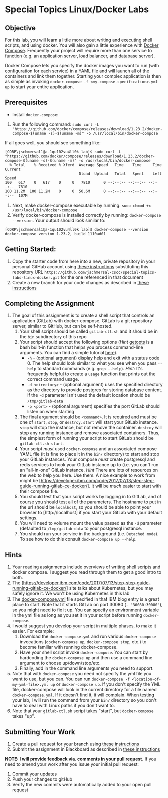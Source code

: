 # Special Topics Linux/Docker Labs

## Objective

For this lab, you will learn a little more about writing and executing shell scripts, and using docker.  You will also gain a little experience with [Docker Compose](https://docs.docker.com/compose/).  Frequently your project will require more than one service to function (e.g. an application server, load balancer, and database server).  

Docker Compose lets you specify the docker images you want to run (with configuration for each service) in a YAML file and will launch all of the containers and link them together.  Starting your complex application is then as simple as invoking `docker-compose -f <my-compose-specification>.yml up` to start your entire application.

## Prerequisites

* Install ``docker-compose``:
1. Run the following command: ``sudo curl -L "https://github.com/docker/compose/releases/download/1.23.2/docker-compose-$(uname -s)-$(uname -m)" -o /usr/local/bin/docker-compose``

If all goes well, you should see something like:
```
[CORP\jschmersal1@a-1qu102vu4ll0k lab]$ sudo curl -L "https://github.com/docker/compose/releases/download/1.23.2/docker-compose-$(uname -s)-$(uname -m)" -o /usr/local/bin/docker-compose
  % Total    % Received % Xferd  Average Speed   Time    Time     Time  Current
                                 Dload  Upload   Total   Spent    Left  Speed
100   617    0   617    0     0   7810      0 --:--:-- --:--:-- --:--:--  7810
100 11.2M  100 11.2M    0     0  50.6M      0 --:--:-- --:--:-- --:--:--  107M

```
1. Next, make docker-compose executable by running: ``sudo chmod +x /usr/local/bin/docker-compose``
1. Verify docker-compose is installed correctly by running: ``docker-compose --version``.  Your output should look similar to:
```
[CORP\jschmersal1@a-1qu102vu4ll0k lab]$ docker-compose --version
docker-compose version 1.23.2, build 1110ad01

```


## Getting Started:

1. Copy the starter code from here into a new, private repository in your personal GitHub account using [these instructions](https://github.com/jeff-anderson-cscc/submitting-assignments-lab#copy-the-starter-code-into-a-new-private-repository-in-your-personal-github-account) substituting this repository URL ``https://github.com/jschmersal-cscc/special-topics-labs-linux-docker.git`` for the one referenced in that document
2. Create a new branch for your code changes as described in [these instructions](https://github.com/jeff-anderson-cscc/submitting-assignments-lab#before-you-start-coding)



## Completing the Assignment

1. The goal of this assignment is to create a shell script that controls an application (GitLab) with docker-compose.  GitLab is a git repository server, similar to GitHub, but can be self-hosted.  
    1. Your shell script should be called ``gitlab-ctl.sh`` and it should be in the ``bin`` subdirectory of this repo
    1. Your script should accept the following options (*Hint* [getopts](http://pubs.opengroup.org/onlinepubs/9699919799.2018edition/utilities/getopts.html) is a bash built-in function that helps you process command-line arguments.  You can find a simple tutorial [here](http://pubs.opengroup.org/onlinepubs/9699919799.2018edition/utilities/getopts.html)).
        * ``-h`` - (optional argument) display help and exit with a status code 0.  The help should look similar to what you see when you pass ``--help`` to standard commands (e.g. ``grep --help``).  *Hint*: It's frequently helpful to create a ``usage`` function that prints out the correct command usage.
        * ``-d <directory>`` - (optional argument) uses the specified directory as the directory to provide postgres for storing database content.  If the ``-d`` parameter isn't used the default location should be ``/tmp/gitlab-data``
        * ``-p <port>`` - (optional argument) specifies the port GitLab should listen on when starting
    1. The final argument should be ``<command>``.  It is required and must be one of ``start``, ``stop``, or ``destroy``.  ``start`` will start your GitLab instance.  ``stop`` will stop the instance, but not remove the container.  ``destroy`` will stop any running instance and remove associated containers.  Thus, the simplest form of running your script to start GitLab should be ``gitlab-ctl.sh start``.
    1. Your script _must_ used ``docker-compose`` and an associated compose YAML file (it is fine to place it in the ``bin/`` directory) to start and stop your GitLab instances.  Your compose _must_ create postgresql and redis services to hook your GitLab instance up to (i.e. you can't run an "all-in-one" GitLab instance.   *Hint* There are lots of resources on the web to help you here.  Use them.  A nice example to work from might be [https://developer.ibm.com/code/2017/07/13/step-step-guide-running-gitlab-ce-docker/]. It will be _much_ easier to start with their compose file. 
    1. You should test that your script works by logging in to GitLab, and of course you should test all of the parameters.  The hostname to put in the url should be ``localhost``, so you should be able to point your browser to [http://localhost] if you start your GitLab with your default settings.
    1. You will need to volume mount the value passed as the ``-d`` parameter (defaulted to ``/tmp/gitlab-data`` to your postgresql instance. 
    1. You should run your service in the background (i.e. ``Detached mode``).  To see how to do this consult ``docker-compose up --help``.

## Hints
1. Your reading assignments include overviews of writing shell scripts and docker compose.  I suggest you read through them to get a good intro to both.
1. The [https://developer.ibm.com/code/2017/07/13/step-step-guide-running-gitlab-ce-docker/] site talks about Kubernetes, but you may safely ignore it.  We won't be using Kubernetes in this lab
1. The [docker-compose.yml](https://github.com/IBM/Kubernetes-container-service-GitLab-sample/blob/master/docker-compose.yml) file specified in that IBM blog entry is a great place to start.  Note that it starts GitLab on port 30080 (`- "30080:30080"`), so you might need to fix it up.  You can specify an environment variable in the yml file as long as you set it in your script before running `docker-compose`.
1. I would suggest you develop your script in multiple phases, to make it easier.  For example:
    1. Download the `docker-compose.yml` and run various `docker-compose` invocations (`docker-compose up`, `docker-compose stop`, etc.) to become familiar with running docker-compose.
    2. Have your shell script invoke `docker-compose`.  You can start by hardcoding the `docker-compose up` and then use a command line argument to choose up/down/stop/etc.
    3. Finally, add in the command line arguments you need to support.
1. Note that with `docker-compose` you need not specify the yml file you want to use, but you can.  You can run `docker-compose -f <location-of-my-yml-file>.yml up` or `docker-compose up`.  If you don't specify the YML file, docker-compose will look in the current directory for a file named `docker-compose.yml`.  If it doesn't find it, it will complain.  When testing your lab, I will run the command from your `bin/` directory so you don't have to deal with Linux paths if you don't want to.
1. Note that your `gitlab-ctl.sh` script takes "start", but `docker-compose` takes "up".  

## Submitting Your Work

1. Create a pull request for your branch using [these instructions](https://github.com/jeff-anderson-cscc/submitting-assignments-lab#once-you-are-ready-to-submit-your-work-for-grading)
1. Submit the assignment in Blackboard as described in [these instructions](https://github.com/jeff-anderson-cscc/submitting-assignments-lab#once-your-pull-request-is-created-and-i-am-added-as-a-reviewer)

__NOTE: I will provide feedback via. comments in your pull request.__
If you need to amend your work after you issue your initial pull request:

1. Commit your updates
1. Push your changes to gitHub
1. Verify the new commits were automatically added to your open pull request
